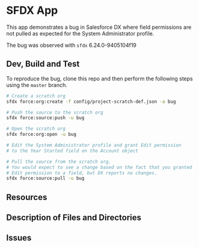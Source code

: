 # SFDX  App

This app demonstrates a bug in Salesforce DX where field permissions are not pulled as expected for the System Administrator profile.

The bug was observed with `sfdx` 6.24.0-9405104f19

## Dev, Build and Test

To reproduce the bug, clone this repo and then perform the following steps using the `master` branch.

```sh
# Create a scratch org
sfdx force:org:create -f config/project-scratch-def.json -a bug

# Push the source to the scratch org
sfdx force:source:push -u bug

# Open the scratch org
sfdx force:org:open -u bug

# Edit the System Administrator profile and grant Edit permission
# to the Year Started field on the Account object

# Pull the source from the scratch org.
# You would expect to see a change based on the fact that you granted
# Edit permission to a field, but DX reports no changes.
sfdx force:source:pull -u bug
```


## Resources


## Description of Files and Directories


## Issues


